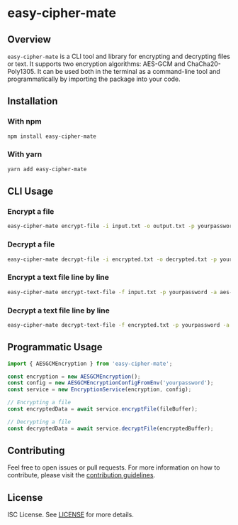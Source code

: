 # easy-cipher-mate

## Overview
`easy-cipher-mate` is a CLI tool and library for encrypting and decrypting files or text. It supports two encryption algorithms: AES-GCM and ChaCha20-Poly1305. It can be used both in the terminal as a command-line tool and programmatically by importing the package into your code.

## Installation

### With npm
```bash
npm install easy-cipher-mate
```

### With yarn
```bash
yarn add easy-cipher-mate
```

## CLI Usage

### Encrypt a file
```bash
easy-cipher-mate encrypt-file -i input.txt -o output.txt -p yourpassword -a aes-gcm
```

### Decrypt a file
```bash
easy-cipher-mate decrypt-file -i encrypted.txt -o decrypted.txt -p yourpassword -a aes-gcm
```

### Encrypt a text file line by line
```bash
easy-cipher-mate encrypt-text-file -f input.txt -p yourpassword -a aes-gcm
```

### Decrypt a text file line by line
```bash
easy-cipher-mate decrypt-text-file -f encrypted.txt -p yourpassword -a aes-gcm
```

## Programmatic Usage

```ts
import { AESGCMEncryption } from 'easy-cipher-mate';

const encryption = new AESGCMEncryption();
const config = new AESGCMEncryptionConfigFromEnv('yourpassword');
const service = new EncryptionService(encryption, config);

// Encrypting a file
const encryptedData = await service.encryptFile(fileBuffer);

// Decrypting a file
const decryptedData = await service.decryptFile(encryptedBuffer);
```

## Contributing
Feel free to open issues or pull requests. For more information on how to contribute, please visit the [contribution guidelines](CONTRIBUTING.md).

## License
ISC License. See [LICENSE](LICENSE) for more details.
```
